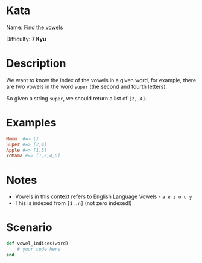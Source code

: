 # Kata
Name: [Find the vowels](https://www.codewars.com/kata/find-the-vowels)

Difficulty: **7 Kyu**

# Description
We want to know the index of the vowels in a given word, for example, there are two vowels in the word `super` (the second and fourth letters).

So given a string `super`, we should return a list of `[2, 4]`.

# Examples
```ruby
Mmmm  #=> []
Super #=> [2,4]
Apple #=> [1,5]
YoMama #=> [1,2,4,6]
```

# Notes
* Vowels in this context refers to English Language Vowels - `a e i o u y`
* This is indexed from `[1..n]` (not zero indexed!)

# Scenario
```ruby
def vowel_indices(word)
	# your code here
end
```
